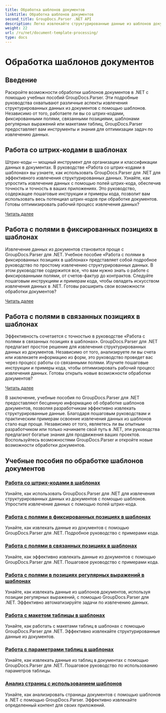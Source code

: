 ```yaml
---
title: Обработка шаблонов документов
linktitle: Обработка шаблонов документов
second_title: GroupDocs.Parser .NET API
description: Легко извлекайте структурированные данные из шаблонов документов с помощью GroupDocs.Parser для .NET. Научитесь работать со штрих-кодами, полями, регулярными выражениями и макетами таблиц.
weight: 22
url: /ru/net/document-template-processing/
type: docs
---
```

# Обработка шаблонов документов


## Введение

Раскройте возможности обработки шаблонов документов в .NET с помощью учебных пособий GroupDocs.Parser. Эти подробные руководства охватывают различные аспекты извлечения структурированных данных из документов с помощью шаблонов. Независимо от того, работаете ли вы со штрих-кодами, фиксированными полями, связанными позициями, шаблонами регулярных выражений или макетами таблиц, GroupDocs.Parser предоставляет вам инструменты и знания для оптимизации задач по извлечению данных.

## Работа со штрих-кодами в шаблонах

Штрих-коды — мощный инструмент для организации и классификации данных в документах. В руководстве «Работа со штрих-кодами в шаблонах» вы узнаете, как использовать GroupDocs.Parser для .NET для эффективного извлечения структурированных данных. Узнайте, как упростить извлечение данных с помощью полей штрих-кода, обеспечив точность и точность в ваших приложениях. Это руководство, содержащее пошаговые инструкции и примеры кода, позволит вам использовать весь потенциал штрих-кодов при обработке документов. Готовы оптимизировать рабочий процесс извлечения данных?

[Читать далее](./working-with-barcodes-in-templates/)

## Работа с полями в фиксированных позициях в шаблонах

Извлечение данных из документов становится проще с GroupDocs.Parser для .NET. Учебное пособие «Работа с полями в фиксированных позициях в шаблонах» представляет собой подробное руководство по простому извлечению структурированных данных. В этом руководстве содержится все, что вам нужно знать о работе с фиксированными полями, от счетов-фактур до контрактов. Следуйте пошаговым инструкциям и примерам кода, чтобы овладеть искусством извлечения данных в .NET. Готовы расширить свои возможности обработки документов?

[Читать далее](./working-with-fields-at-fixed-positions-in-templates/)

## Работа с полями в связанных позициях в шаблонах

Эффективность сочетается с точностью в руководстве «Работа с полями в связанных позициях в шаблонах». GroupDocs.Parser для .NET предлагает простое решение для извлечения структурированных данных из документов. Независимо от того, анализируете ли вы счета или извлекаете информацию из форм, это руководство проведет вас через процесс работы со связанными полями. Изучите пошаговые инструкции и примеры кода, чтобы оптимизировать рабочий процесс извлечения данных. Готовы открыть новые возможности обработки документов?

[Читать далее](./working-with-fields-at-linked-positions-in-templates/)

В заключение, учебные пособия по GroupDocs.Parser для .NET предоставляют бесценную информацию об обработке шаблонов документов, позволяя разработчикам эффективно извлекать структурированные данные. Благодаря пошаговым руководствам и практическим примерам освоение извлечения данных из шаблонов стало еще проще. Независимо от того, являетесь ли вы опытным разработчиком или только начинаете свой путь в .NET, эти руководства предлагают богатые знания для продвижения ваших проектов. Воспользуйтесь возможностями GroupDocs.Parser и откройте новые возможности обработки документов.

## Учебные пособия по обработке шаблонов документов
### [Работа со штрих-кодами в шаблонах](./working-with-barcodes-in-templates/)
Узнайте, как использовать GroupDocs.Parser для .NET для извлечения структурированных данных из документов с помощью шаблонов. Упростите извлечение данных с помощью полей штрих-кода.
### [Работа с полями в фиксированных позициях в шаблонах](./working-with-fields-at-fixed-positions-in-templates/)
Узнайте, как извлекать данные из документов с помощью GroupDocs.Parser для .NET. Подробное руководство с примерами кода.
### [Работа с полями в связанных позициях в шаблонах](./working-with-fields-at-linked-positions-in-templates/)
Узнайте, как эффективно извлекать данные из документов с помощью GroupDocs.Parser для .NET. Пошаговое руководство с примерами кода.
### [Работа с полями в позициях регулярных выражений в шаблонах](./working-with-fields-at-regex-positions-in-templates/)
Узнайте, как извлекать данные из шаблонов документов, используя позиции регулярных выражений, с помощью GroupDocs.Parser для .NET. Эффективно автоматизируйте задачи по извлечению данных.
### [Работа с макетом таблицы в шаблонах](./working-with-table-layout-in-templates/)
Узнайте, как работать с макетами таблиц в шаблонах с помощью GroupDocs.Parser для .NET. Эффективно извлекайте структурированные данные из документов.
### [Работа с параметрами таблиц в шаблонах](./working-with-table-parameters-in-templates/)
Узнайте, как извлекать данные из таблиц в документах с помощью GroupDocs.Parser для .NET. Пошаговое руководство по использованию параметров таблицы.
### [Анализ страниц с использованием шаблонов](./parse-pages-using-templates/)
Узнайте, как анализировать страницы документов с помощью шаблонов в .NET с помощью GroupDocs.Parser. Эффективно извлекайте определенный контент для своих приложений.